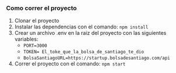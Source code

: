### Como correr el proyecto

1. Clonar el proyecto
2. Instalar las dependencias con el comando: `npm install`
3. Crear un archivo .env en la raiz del proyecto con las siguientes variables:
    - `PORT=3000`
    - `TOKEN= El_toke_que_la_bolsa_de_santiago_te_dio`
    - `BolsaSantiagoURL=https://startup.bolsadesantiago.com/api` 
4. Correr el proyecto con el comando: `npm start`